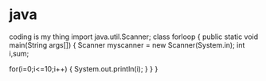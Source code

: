 # java
coding is my thing
import java.util.Scanner;
class forloop
{
public static void main(String args[])
{
Scanner myscanner = new Scanner(System.in);
int i,sum;

for(i=0;i<=10;i++)
{
System.out.println(i);
}
}
}
